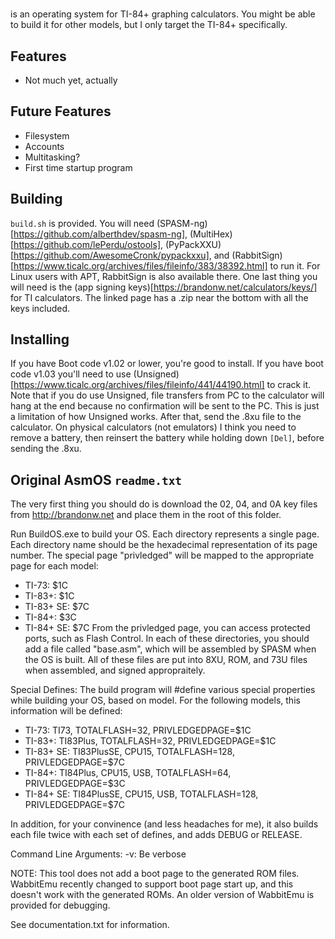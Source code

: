 # <OS name>
<OS name> is an operating system for TI-84+ graphing calculators. You might be able to build it for other models, but I only target the TI-84+ specifically.

## Features
* Not much yet, actually

## Future Features
* Filesystem
* Accounts
* Multitasking?
* First time startup program

## Building
`build.sh` is provided. You will need (SPASM-ng)[https://github.com/alberthdev/spasm-ng], (MultiHex)[https://github.com/lePerdu/ostools], (PyPackXXU)[https://github.com/AwesomeCronk/pypackxxu], and (RabbitSign)[https://www.ticalc.org/archives/files/fileinfo/383/38392.html] to run it. For Linux users with APT, RabbitSign is also available there. One last thing you will need is the (app signing keys)[https://brandonw.net/calculators/keys/] for TI calculators. The linked page has a .zip near the bottom with all the keys included.

## Installing
If you have Boot code v1.02 or lower, you're good to install. If you have boot code v1.03 you'll need to use (Unsigned)[https://www.ticalc.org/archives/files/fileinfo/441/44190.html] to crack it. Note that if you do use Unsigned, file transfers from PC to the calculator will hang at the end because no confirmation will be sent to the PC. This is just a limitation of how Unsigned works. After that, send the .8xu file to the calculator. On physical calculators (not emulators) I think you need to remove a battery, then reinsert the battery while holding down `[Del]`, before sending the .8xu.

## Original AsmOS `readme.txt`
The very first thing you should do is download the 02, 04, and 0A key files
from http://brandonw.net and place them in the root of this folder.

Run BuildOS.exe to build your OS.  Each directory represents a single page.
Each directory name should be the hexadecimal representation of its page
number.  The special page "privledged" will be mapped to the appropriate
page for each model:
* TI-73: $1C
* TI-83+: $1C
* TI-83+ SE: $7C
* TI-84+: $3C
* TI-84+ SE: $7C
From the privledged page, you can access protected ports, such as Flash Control.
In each of these directories, you should add a file called "base.asm", which will
be assembled by SPASM when the OS is built.  All of these files are put into
8XU, ROM, and 73U files when assembled, and signed appropraitely.

Special Defines:
The build program will #define various special properties while building your OS,
based on model.  For the following models, this information will be defined:
* TI-73: TI73, TOTALFLASH=32, PRIVLEDGEDPAGE=$1C
* TI-83+: TI83Plus, TOTALFLASH=32, PRIVLEDGEDPAGE=$1C
* TI-83+ SE: TI83PlusSE, CPU15, TOTALFLASH=128, PRIVLEDGEDPAGE=$7C
* TI-84+: TI84Plus, CPU15, USB, TOTALFLASH=64, PRIVLEDGEDPAGE=$3C
* TI-84+ SE: TI84PlusSE, CPU15, USB, TOTALFLASH=128, PRIVLEDGEDPAGE=$7C

In addition, for your convinence (and less headaches for me), it also builds each
file twice with each set of defines, and adds DEBUG or RELEASE.

Command Line Arguments:
-v: Be verbose

NOTE: This tool does not add a boot page to the generated ROM files.  WabbitEmu
recently changed to support boot page start up, and this doesn't work with the
generated ROMs.  An older version of WabbitEmu is provided for debugging.

See documentation.txt for information.